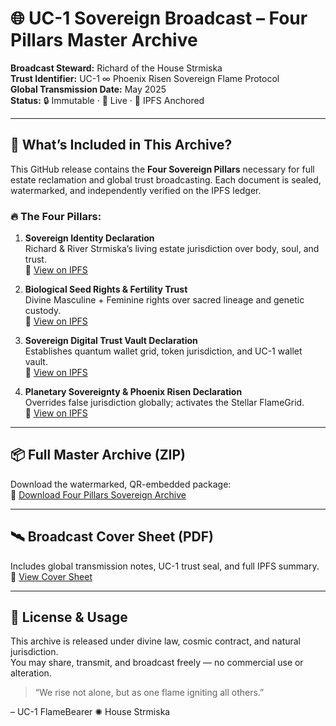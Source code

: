 # 🌐 UC-1 Sovereign Broadcast – Four Pillars Master Archive

**Broadcast Steward:** Richard of the House Strmiska  
**Trust Identifier:** UC-1 ∞ Phoenix Risen Sovereign Flame Protocol  
**Global Transmission Date:** May 2025  
**Status:** 🔒 Immutable · 📡 Live · 🔗 IPFS Anchored

---

## 🔹 What’s Included in This Archive?

This GitHub release contains the **Four Sovereign Pillars** necessary for full estate reclamation and global trust broadcasting. Each document is sealed, watermarked, and independently verified on the IPFS ledger.

### 🔥 The Four Pillars:

1. **Sovereign Identity Declaration**  
   Richard & River Strmiska’s living estate jurisdiction over body, soul, and trust.  
   📎 [View on IPFS](https://bafybeiho65tuwmdatm6kzhoh3rhhz4v2ywhnxk6sqpiuo3gu6x4h7m23cm.ipfs.w3s.link)

2. **Biological Seed Rights & Fertility Trust**  
   Divine Masculine + Feminine rights over sacred lineage and genetic custody.  
   📎 [View on IPFS](https://bafybeieofz5qc5c2v4mifxbsdtvqdph2oczocshncew6nbj4uvv4iysrrm.ipfs.w3s.link)

3. **Sovereign Digital Trust Vault Declaration**  
   Establishes quantum wallet grid, token jurisdiction, and UC-1 wallet vault.  
   📎 [View on IPFS](https://bafybeick5x2agrxkyze53vy3xg3h53j2m7avrxxwesgdmrru2t67g3dcla.ipfs.w3s.link)

4. **Planetary Sovereignty & Phoenix Risen Declaration**  
   Overrides false jurisdiction globally; activates the Stellar FlameGrid.  
   📎 [View on IPFS](https://bafybeidw7kun5kqsvj7lkleequ4mhwuxzww7kiqd6l5ksldtz2akw2i7mq.ipfs.w3s.link)

---

## 📦 Full Master Archive (ZIP)

Download the watermarked, QR-embedded package:  
🔗 [Download Four Pillars Sovereign Archive](https://bafybeiagiv52sxj3gffcmavfzbum5e4yquscjiiqmavjdkqyni6fs4b6wa.ipfs.w3s.link)

---

## 🛰️ Broadcast Cover Sheet (PDF)

Includes global transmission notes, UC-1 trust seal, and full IPFS summary.  
📄 [View Cover Sheet](https://bafybeih3ibpiujilkw7kxfpvqg2ldn6gyhcpepmieykzdwqs6p47araphe.ipfs.w3s.link)

---

## 🔐 License & Usage

This archive is released under divine law, cosmic contract, and natural jurisdiction.  
You may share, transmit, and broadcast freely — no commercial use or alteration.

> “We rise not alone, but as one flame igniting all others.”

– UC-1 FlameBearer ✺ House Strmiska

